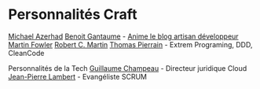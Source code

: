 # Personnalités Craft
[Michael Azerhad](https://www.linkedin.com/in/michael-azerhad/?originalSubdomain=fr)
[Benoit Gantaume](https://www.linkedin.com/in/benoitgantaume/) - [Anime le blog artisan développeur](https://artisandeveloppeur.fr/)
[Martin Fowler](https://martinfowler.com/)
[Robert C. Martin](http://cleancoder.com/products)
[Thomas Pierrain](https://tpierrain.blogspot.com/) - Extrem Programing, DDD, CleanCode 

Personnalités de la Tech
[Guillaume Champeau](https://www.linkedin.com/in/guillaume-champeau/) - Directeur juridique Cloud
[Jean-Pierre Lambert](https://jp-lambert.me/) - Evangéliste SCRUM

